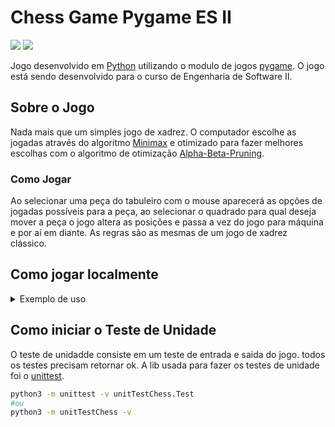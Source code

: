 # Chess Game Pygame ES II

[![](https://img.shields.io/badge/Python-v3.8.6-blue?logo=python)](https://www.python.org/)
[![](https://img.shields.io/badge/pygame-v2.0-yellow)](https://www.pygame.org/)

Jogo desenvolvido em [Python](https://www.python.org/) utilizando o modulo de jogos [pygame](https://www.pygame.org/). O jogo está sendo desenvolvido para o curso de Engenharia de Software II.

## Sobre o Jogo

Nada mais que um simples jogo de xadrez.
O computador escolhe as jogadas através do algoritmo [Minimax](https://pt.wikipedia.org/wiki/Minimax) e otimizado para fazer melhores escolhas com o algoritmo de otimização [Alpha-Beta-Pruning](https://en.wikipedia.org/wiki/Alpha%E2%80%93beta_pruning).

### Como Jogar

Ao selecionar uma peça do tabuleiro com o mouse aparecerá as opções de jogadas possíveis para a peça, ao selecionar o quadrado para qual deseja mover a peça o jogo altera as posições e passa a vez do jogo para máquina e por aí em diante. As regras são as mesmas de um jogo de xadrez clássico.

## Como jogar localmente

<details>
<summary>Exemplo de uso</summary>

**Clone e install**

```bash
git clone git@github.com:Zamp98/chessPygame.git
cd chessPygame
source venv/Scripts/activate
pip install pygame
```

**Zip**\
Baixe o arquivo zip aqui: [Xadrez](https://github.com/Zamp98/chessPygame/archive/refs/heads/master.zip)
Descompacte o arquivo, e entre na pasta. Execute o arquivo main.exe.

**Iniciar jogo local linux ou Mac**

```bash
python3 main.py
#ou
python main.py
```

**Iniciar jogo local Windows**

Clique duas vezes no arquivo 

</details>

## Como iniciar o Teste de Unidade

O teste de unidadde consiste em um teste de entrada e saida do jogo. todos os testes precisam retornar ok. A lib usada para fazer os testes de unidade foi o [unittest](https://docs.python.org/pt-br/3/library/unittest.html).

```bash
python3 -m unittest -v unitTestChess.Test
#ou
python3 -m unitTestChess -v
```

